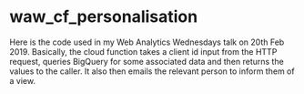 # waw_cf_personalisation
Here is the code used in my Web Analytics Wednesdays talk on 20th Feb 2019. Basically, the cloud function takes a client id input from the HTTP request, queries BigQuery for some associated data and then returns the values to the caller. It also then emails the relevant person to inform them of a view.
